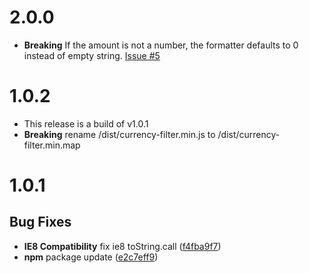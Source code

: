 # 2.0.0
- **Breaking** If the amount is not a number, the formatter defaults to 0 instead of empty string. [Issue #5](https://github.com/Zmetser/angular-currency-filter/issues/5)

# 1.0.2

- This release is a build of v1.0.1
- **Breaking** rename /dist/currency-filter.min.js to /dist/currency-filter.min.map

# 1.0.1

## Bug Fixes

- **IE8 Compatibility** fix ie8 toString.call ([f4fba9f7](https://github.com/Zmetser/angular-currency-filter/commit/f4fba9f78f3b6701e63bf0559614a96f46d79fdd))
- **npm** package update ([e2c7eff9](https://github.com/Zmetser/angular-currency-filter/commit/e2c7eff9ccfd8ad32d92d1299c269f723bac2bc6))
